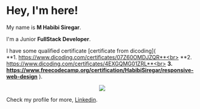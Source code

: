 # Hey, I'm here! 

My name is **M Habibi Siregar**.<br>

I'm a Junior **FullStack Developer**.<br>

I have some qualified certificate  [certificate from dicoding](<br>
**1. https://www.dicoding.com/certificates/07Z60OMDJZQR**<br>
**2. https://www.dicoding.com/certificates/4EXGQMG01ZRL**<br>
**3. https://www.freecodecamp.org/certification/HabibiSiregar/responsive-web-design**
).<br>

<div align="center">
  <picture>
  <source
    srcset="https://github-readme-stats.vercel.app/api?username=Kyra-Code79&show_icons=true&theme=tokyonight"
    media="(prefers-color-scheme: dark)"
  />
  <source
    srcset="https://github-readme-stats.vercel.app/api?username=Kyra-Code79&show_icons=true"
    media="(prefers-color-scheme: dark), (prefers-color-scheme: no-preference)"
  />
  <img src="https://github-readme-stats.vercel.app/api?username=Kyra-Code79&show_icons=true" />
</picture>
</div>

Check my profile for more, [Linkedin](https://www.linkedin.com/in/habibisiregar79/).
